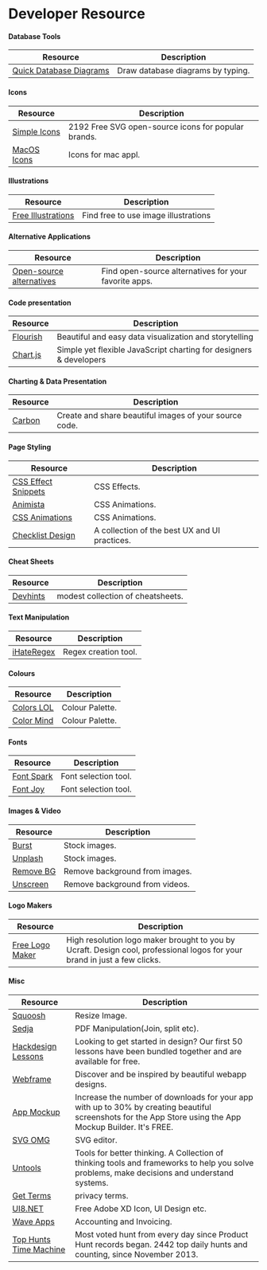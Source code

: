 # Developer Resource


#### Database Tools 
| Resource                                            | Description                                     |
|-----------------------------------------------------|-------------------------------------------------|
| [Quick Database Diagrams](https://www.quickdatabasediagrams.com/) | Draw database diagrams by typing. |

#### Icons
| Resource                                 | Description                                        |
|------------------------------------------|----------------------------------------------------|
| [Simple Icons](https://simpleicons.org/) | 2192 Free SVG open-source icons for popular brands. |
| [MacOS Icons](https://macosicons.com/#/) | Icons for mac appl.                                |

#### Illustrations
| Resource                                             | Description                          |
|------------------------------------------------------|--------------------------------------|
| [Free Illustrations](https://freeillustrations.xyz/) | Find free to use image illustrations |


#### Alternative Applications
| Resource                                                 | Description                                           |
|----------------------------------------------------------|-------------------------------------------------------|
| [Open-source alternatives](https://opensource.builders/) | Find open-source alternatives for your favorite apps. |

#### Code presentation
| Resource                             | Description                                                        |
|--------------------------------------|--------------------------------------------------------------------|
| [Flourish](https://flourish.studio/) | Beautiful and easy data visualization and storytelling             |
| [Chart.js](https://www.chartjs.org/) | Simple yet flexible JavaScript charting for designers & developers |


#### Charting & Data Presentation
| Resource                        | Description                                            |
|---------------------------------|--------------------------------------------------------|
| [Carbon](https://carbon.now.sh) | Create and share beautiful images of your source code. |

#### Page Styling
| Resource                                                                    | Description                                   |
|-----------------------------------------------------------------------------|-----------------------------------------------|
| [CSS Effect Snippets](https://emilkowalski.github.io/css-effects-snippets/) | CSS Effects.                                  |
| [Animista](https://animista.net/)                                           | CSS Animations.                               |
| [CSS Animations](https://devdocs.io/css/css_animations)                     | CSS Animations.                               |
| [Checklist Design](https://www.checklist.design/)                           | A collection of the best UX and UI practices. |

#### Cheat Sheets
| Resource                         | Description                       |
|----------------------------------|-----------------------------------|
| [Devhints](https://devhints.io/) | modest collection of cheatsheets. |

#### Text Manipulation
| Resource                             | Description          |
|--------------------------------------|----------------------|
| [iHateRegex](https://ihateregex.io/) | Regex creation tool. |

#### Colours
| Resource                           | Description     |
|------------------------------------|-----------------|
| [Colors LOL](https://colors.lol/)  | Colour Palette. |
| [Color Mind](http://colormind.io/) | Colour Palette. |

#### Fonts
| Resource                             | Description          |
|--------------------------------------|----------------------|
| [Font Spark](https://fontspark.app/) | Font selection tool. |
| [Font Joy](https://fontjoy.com/)     | Font selection tool. |

#### Images & Video
| Resource                              | Description                    |
|---------------------------------------|--------------------------------|
| [Burst](https://burst.shopify.com/)   | Stock images.                  |
| [Unplash](https://unsplash.com/)      | Stock images.                  |
| [Remove BG](https://www.remove.bg/)   | Remove background from images. |
| [Unscreen](https://www.unscreen.com/) | Remove background from videos. |

#### Logo Makers
| Resource                                                  | Description                                                                                                               |
|-----------------------------------------------------------|---------------------------------------------------------------------------------------------------------------------------|
| [Free Logo Maker](https://www.ucraft.com/free-logo-maker) | High resolution logo maker brought to you by Ucraft. Design cool, professional logos for your brand in just a few clicks. |

#### Misc
| Resource                                                    | Description                                                                                                                                               |
|-------------------------------------------------------------|-----------------------------------------------------------------------------------------------------------------------------------------------------------|
| [Squoosh](https://squoosh.app)                              | Resize Image.                                                                                                                                             |
| [Sedja](https://www.sejda.com/)                             | PDF Manipulation(Join, split etc).                                                                                                                        |
| [Hackdesign Lessons](https://hackdesign.org/lessons)        | Looking to get started in design? Our first 50 lessons have been bundled together and are available for free.                                             |
| [Webframe](https://webframe.xyz/)                           | Discover and be inspired by beautiful webapp designs.                                                                                                     |
| [App Mockup](https://app-mockup.com/)                       | Increase the number of downloads for your app with up to 30% by creating beautiful screenshots for the App Store using the App Mockup Builder. It's FREE. |
| [SVG OMG](https://jakearchibald.github.io/svgomg/)          | SVG editor.                                                                                                                                               |
| [Untools](https://untools.co/)                              | Tools for better thinking. A Collection of thinking tools and frameworks to help you solve problems, make decisions and understand systems.               |
| [Get Terms](https://getterms.io/)                           | privacy terms.                                                                                                                                            |
| [UI8.NET](https://ui8.net/category/freebies)                | Free Adobe XD Icon, UI Design etc.                                                                                                                        |
| [Wave Apps](https://www.waveapps.com/)                      | Accounting and Invoicing.                                                                                                                                 |
| [Top Hunts Time Machine](https://timemachine.betamode.dev/) | Most voted hunt from every day since Product Hunt records began. 2442 top daily hunts and counting, since November 2013.                                  |


